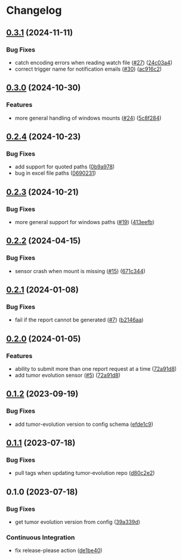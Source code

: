 # Changelog

## [0.3.1](https://github.com/gmc-norr/st2-analysis/compare/v0.3.0...v0.3.1) (2024-11-11)


### Bug Fixes

* catch encoding errors when reading watch file ([#27](https://github.com/gmc-norr/st2-analysis/issues/27)) ([24c03a4](https://github.com/gmc-norr/st2-analysis/commit/24c03a4d16aae541534edac05bc828296985d80b))
* correct trigger name for notification emails ([#30](https://github.com/gmc-norr/st2-analysis/issues/30)) ([ac916c2](https://github.com/gmc-norr/st2-analysis/commit/ac916c2fd0fbbdc3c9cd16088b173fffdf4a1a19))

## [0.3.0](https://github.com/gmc-norr/st2-analysis/compare/v0.2.4...v0.3.0) (2024-10-30)


### Features

* more general handling of windows mounts ([#24](https://github.com/gmc-norr/st2-analysis/issues/24)) ([5c8f284](https://github.com/gmc-norr/st2-analysis/commit/5c8f28454582d62a3e5ca0c7792fc2aea6183830))

## [0.2.4](https://github.com/gmc-norr/st2-analysis/compare/v0.2.3...v0.2.4) (2024-10-23)


### Bug Fixes

* add support for quoted paths ([0b9a978](https://github.com/gmc-norr/st2-analysis/commit/0b9a9782025e0b11f828fc95a01c8198848e1077))
* bug in excel file paths ([0690231](https://github.com/gmc-norr/st2-analysis/commit/06902316f34503d664f14a6d7886fc529bbb0b4b))

## [0.2.3](https://github.com/gmc-norr/st2-analysis/compare/v0.2.2...v0.2.3) (2024-10-21)


### Bug Fixes

* more general support for windows paths ([#19](https://github.com/gmc-norr/st2-analysis/issues/19)) ([413eefb](https://github.com/gmc-norr/st2-analysis/commit/413eefb97babd68fcce9b2f4292eb14686ad151b))

## [0.2.2](https://github.com/gmc-norr/st2-analysis/compare/v0.2.1...v0.2.2) (2024-04-15)


### Bug Fixes

* sensor crash when mount is missing ([#15](https://github.com/gmc-norr/st2-analysis/issues/15)) ([671c344](https://github.com/gmc-norr/st2-analysis/commit/671c344ad7d955e2dcd404ffa06f127ebfd1f0fa))

## [0.2.1](https://github.com/gmc-norr/st2-gmc-norr/compare/v0.2.0...v0.2.1) (2024-01-08)


### Bug Fixes

* fail if the report cannot be generated ([#7](https://github.com/gmc-norr/st2-gmc-norr/issues/7)) ([b2146aa](https://github.com/gmc-norr/st2-gmc-norr/commit/b2146aae65dac49f4e78039b02ce34d425540976))

## [0.2.0](https://github.com/gmc-norr/st2-gmc-norr/compare/v0.1.2...v0.2.0) (2024-01-05)


### Features

* ability to submit more than one report request at a time ([72a91d8](https://github.com/gmc-norr/st2-gmc-norr/commit/72a91d81c3e34faa98d89158edaceb561ca27970))
* add tumor evolution sensor ([#5](https://github.com/gmc-norr/st2-gmc-norr/issues/5)) ([72a91d8](https://github.com/gmc-norr/st2-gmc-norr/commit/72a91d81c3e34faa98d89158edaceb561ca27970))

## [0.1.2](https://github.com/gmc-norr/st2-gmc-norr/compare/v0.1.1...v0.1.2) (2023-09-19)


### Bug Fixes

* add tumor-evolution version to config schema ([efde1c9](https://github.com/gmc-norr/st2-gmc-norr/commit/efde1c962524508109dd6e0576f385384784aad7))

## [0.1.1](https://github.com/gmc-norr/st2-gmc-norr/compare/v0.1.0...v0.1.1) (2023-07-18)


### Bug Fixes

* pull tags when updating tumor-evolution repo ([d80c2e2](https://github.com/gmc-norr/st2-gmc-norr/commit/d80c2e20f52d92200ca7e57ea9ce6cffa6fc9cb6))

## 0.1.0 (2023-07-18)


### Bug Fixes

* get tumor evolution version from config ([39a339d](https://github.com/gmc-norr/st2-gmc-norr/commit/39a339dc197cf439613c04ff6beff62c40e838ab))


### Continuous Integration

* fix release-please action ([de1be40](https://github.com/gmc-norr/st2-gmc-norr/commit/de1be40cf3fdc04c7e0dc3d44af1358589953884))
